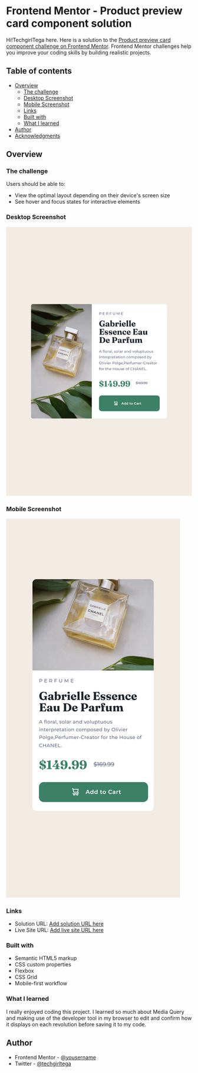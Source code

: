 # Frontend Mentor - Product preview card component solution

Hi!TechgirlTega here. Here is a solution to the [Product preview card component challenge on Frontend Mentor](https://www.frontendmentor.io/challenges/product-preview-card-component-GO7UmttRfa). Frontend Mentor challenges help you improve your coding skills by building realistic projects. 

## Table of contents

- [Overview](#overview)
  - [The challenge](#the-challenge)
  - [Desktop Screenshot](#desktop-screenshot)
  - [Mobile Screenshot](#mobile-screenshot)
  - [Links](#links)
  - [Built with](#built-with)
  - [What I learned](#what-i-learned)
- [Author](#author)
- [Acknowledgments](#acknowledgments)

## Overview

### The challenge

Users should be able to:

- View the optimal layout depending on their device's screen size
- See hover and focus states for interactive elements

### Desktop Screenshot

![](perfume(iPad%20Air).png)

### Mobile Screenshot

![](perfume(iPhone%2014%20Pro%20Max).png)


### Links

- Solution URL: [Add solution URL here](https://your-solution-url.com)
- Live Site URL: [Add live site URL here](https://your-live-site-url.com)


### Built with

- Semantic HTML5 markup
- CSS custom properties
- Flexbox
- CSS Grid
- Mobile-first workflow

### What I learned

I really enjoyed coding this project. I learned so much about  Media Query and making use of the developer tool in my browser to edit and confirm how it displays on each revolution before saving it to my code.


## Author
- Frontend Mentor - [@yousername](https://www.frontendmentor.io/profile/yourusername)
- Twitter - [@techgirltega](https://www.instagram.com/techgirltega)

